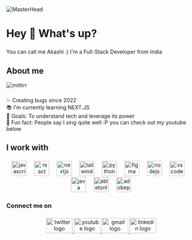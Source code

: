 ![MasterHead](https://media.licdn.com/dms/image/v2/D4D16AQE053b39nM9IQ/profile-displaybackgroundimage-shrink_350_1400/profile-displaybackgroundimage-shrink_350_1400/0/1721599784679?e=1743033600&v=beta&t=AdJouOdHRH3BB4MSRkdAA0wZeqqnVrTpkZFHKMmsChw)
<h1 align="left">Hey 👋 What's up?</h1>

###

<p align="left">You can call me Akashi :) I'm a Full-Stack Developer from India</p>

###

<h2 align="left">About me</h2> <p align="left"> <img src="https://komarev.com/ghpvc/?username=mittirr&label=Profile%20views&color=0e75b6&style=flat" alt="mittirr" /> </p>

###

<p align="left">✨ Creating bugs since 2022<br>📚 I'm currently learning NEXT.JS<br>🎯 Goals: To understand tech and leverage its power<br>🎲 Fun fact: People say I sing quite well :P you can check out my youtube below</p>

###

<h2 align="left">I work with</h2>

###

<div align="center">
  <img src="https://skillicons.dev/icons?i=js" height="40" alt="javascript logo"  />
  <img width="12" />
  <img src="https://cdn.simpleicons.org/react/61DAFB" height="40" alt="react logo"  />
  <img width="12" />
  <img src="https://cdn.jsdelivr.net/gh/devicons/devicon/icons/nextjs/nextjs-original.svg" height="40" alt="nextjs logo"  />
  <img width="12" />
  <img src="https://cdn.simpleicons.org/tailwindcss/06B6D4" height="40" alt="tailwindcss logo"  />
  <img width="12" />
  <img src="https://cdn.jsdelivr.net/gh/devicons/devicon/icons/python/python-original.svg" height="40" alt="python logo"  />
  <img width="12" />
  <img src="https://cdn.jsdelivr.net/gh/devicons/devicon/icons/figma/figma-original.svg" height="40" alt="figma logo"  />
  <img width="12" />
  <img src="https://cdn.simpleicons.org/nodedotjs/339933" height="40" alt="nodejs logo"  />
  <img width="12" />
  <img src="https://cdn.jsdelivr.net/gh/devicons/devicon/icons/vscode/vscode-original.svg" height="40" alt="vscode logo"  />
  <img width="12" />
  <img src="https://cdn.jsdelivr.net/gh/devicons/devicon/icons/java/java-original.svg" height="40" alt="java logo"  />
  <img width="12" />
  <img src="https://skillicons.dev/icons?i=ableton" height="40" alt="abletonlive logo"  />
  <img width="12" />
  <img src="https://skillicons.dev/icons?i=pr" height="40" alt="adobepremierepro logo"  />
</div>

###

<h3 align="left">Connect me on</h3>

###

<div align="center">
  <a href="https://x.com/mittirBoiki" target="_blank">
    <img src="https://raw.githubusercontent.com/maurodesouza/profile-readme-generator/master/src/assets/icons/social/twitter/default.svg" width="70" height="40" alt="twitter logo"  />
  </a>
  <a href="https://www.youtube.com/@Mittir" target="_blank">
    <img src="https://raw.githubusercontent.com/maurodesouza/profile-readme-generator/master/src/assets/icons/social/youtube/default.svg" width="70" height="40" alt="youtube logo"  />
  </a>
  <a href="akashjeet9038@gmail.com" target="_blank">
    <img src="https://raw.githubusercontent.com/maurodesouza/profile-readme-generator/master/src/assets/icons/social/gmail/default.svg" width="70" height="40" alt="gmail logo"  />
  </a>
  <a href="https://www.linkedin.com/in/akashjeetmitra/" target="_blank">
    <img src="https://raw.githubusercontent.com/maurodesouza/profile-readme-generator/master/src/assets/icons/social/linkedin/default.svg" width="70" height="40" alt="linkedin logo"  />
  </a>
</div>

###
